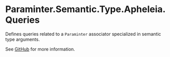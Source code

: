 # Paraminter.Semantic.Type.Apheleia.Queries

Defines queries related to a `Paraminter` associator specialized in semantic type arguments.

See [GitHub](https://github.com/Paraminter/Paraminter.Semantic.Type.Apheleia) for more information.